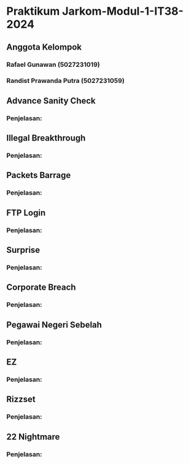 # Praktikum Jarkom-Modul-1-IT38-2024

## Anggota Kelompok
### Rafael Gunawan (5027231019)
### Randist Prawanda Putra (5027231059)

## Advance Sanity Check
### Penjelasan:

## Illegal Breakthrough
### Penjelasan:

## Packets Barrage
### Penjelasan:

## FTP Login
### Penjelasan:

## Surprise
### Penjelasan:

## Corporate Breach
### Penjelasan:

## Pegawai Negeri Sebelah
### Penjelasan:

## EZ
### Penjelasan:

## Rizzset
### Penjelasan:

## 22 Nightmare
### Penjelasan:
